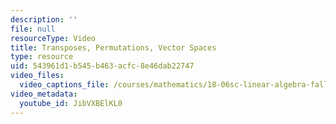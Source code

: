```yaml
---
description: ''
file: null
resourceType: Video
title: Transposes, Permutations, Vector Spaces
type: resource
uid: 543961d1-b545-b463-acfc-8e46dab22747
video_files:
  video_captions_file: /courses/mathematics/18-06sc-linear-algebra-fall-2011/resource-index/transposes-permutations-vector-spaces/JibVXBElKL0.vtt
video_metadata:
  youtube_id: JibVXBElKL0
---
```

